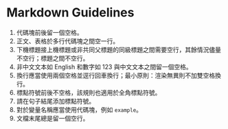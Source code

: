 # Markdown Guidelines
1. 代碼塊前後留一個空格。
2. 正文、表格於多行代碼塊之間空一行。
3. 下機標題接上機標題或非共同父標題的同級標題之間需要空行，其餘情況儘量不空行；標題之間不空行。
4. 非中文文本如 English 和數字如 123 與中文文本之間留一個空格。
5. 換行應當使用兩個空格並逕行回車換行；最小原則：渲染無異則不加雙空格換行。
6. 標點符號前後不空格，該規則也適用於全角標點符號。
7. 請在句子結尾添加標點符號。
8. 對於變量名稱應當使用代碼塊，例如 `example`。
9. 文檔末尾總是留一個空行。
